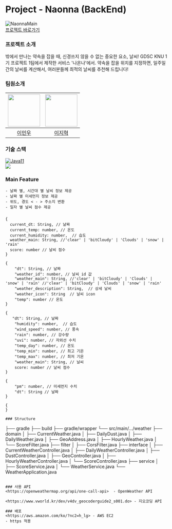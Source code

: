 # Project - Naonna (BackEnd)

![NaonnaMain](https://user-images.githubusercontent.com/77485914/170818120-0c9f8dae-4113-4ef2-8e10-0bf721acc7bd.png)  
<a href="https://naonna.netlify.app">프로젝트 바로가기</a>

### 프로젝트 소개

밖에서 만나는 약속을 잡을 때, 신경쓰지 않을 수 없는 중요한 요소, 날씨! GDSC KNU 1기 프로젝트 1팀에서 제작한 서비스 '나온나'에서. 약속을 잡을 위치를 지정하면, 일주일간의 날씨를 계산해서, 여러분들께 최적의 날씨를 추천해 드립니다!

### 팀원소개
<pr>

| [<img src="https://github.com/lmw7414.png" width="100px">](https://github.com/lmw7414) | [<img src="https://github.com/olzlgur.png" width="100px">](https://github.com/olzlgur) |
| :------------------------------------------------------------------------------------: | :------------------------------------------------------------------------------------: |
|                          [이민우](https://github.com/lmw7414)                          |                          [이지혁](https://github.com/olzlgur)                          |

### 기술 스택
    
[![Java11](https://img.shields.io/badge/java-11-blue)](https://img.shields.io/badge/java-11-blue)  
<img src="https://img.shields.io/badge/Spring-6DB33F?style=for-the-badge&logo=Spring&logoColor=white">

### Main Feature    
    - 날짜 별, 시간대 별 날씨 정보 제공
    - 날짜 별 미세먼지 정보 제공
    - 위도, 경도 < - > 주소지 변환
    - 일자 별 날씨 점수 제공
    
###
    

    
```
{
  current_dt: String, // 날짜
  current_temp: number, // 온도
  current_humidity: number,  // 습도
  weather_main: String, //'clear' | 'bitCloudy' | 'Clouds' | 'snow' | 'rain'
  score: number // 날씨 점수
}
```

```
{
    "dt": String, // 날짜 
    "weather_id": number, // 날씨 id 값
    "weather_main": String, //'clear' | 'bitCloudy' | 'Clouds' | 'snow' | 'rain' //'clear' | 'bitCloudy' | 'Clouds' | 'snow' | 'rain'
    "weather_description": String,  // 상세 날씨
    "weather_icon": String  // 날씨 icon
    "temp": number // 온도
}
```

```
{
   "dt": String, // 날짜
    "humidity": number,  // 습도
    "wind_speed": number, // 풍속
    "rain": number, // 강수량
    "uvi": number, // 자외선 수치
    "temp_day": number, // 온도
    "temp_min": number, // 최고 기온
    "temp_max": number, // 최저 기온
    "weather_main": String, // 날씨
    score: number // 날씨 점수
}
```    
 
```
{
    "pm": number, // 미세먼지 수치
    "dt": String // 날짜
}    
```
    
```
{
}
 
### Structure
```
├── gradle
├── build
├── gradle/wrapper
└── src/main/.../weather
    ├── domain
    │   ├── CurrentWeather.java
    │   ├── DailyDust.java
    │   ├── DailyWeather.java
    │   ├── GeoAddress.java
    │   ├── HourlyWeather.java
    │   └── ScoreFilter.java
    ├── filter
    │   ├── CorsFilter.java
    ├── interface
    │   ├── CurrentWeatherController.java
    │   ├── DailyWeatherController.java
    │   ├── DustController.java
    │   ├── GeoController.java
    │   ├── HourlyWeatherController.java
    │   └── ScoreController.java
    ├── service
    │   ├── ScoreService.java
    │   └── WeatherService.java
    └── WeatherApplication.java
```

### 사용 API
<https://openweathermap.org/api/one-call-api>  - OpenWeather API
    
<https://www.vworld.kr/dev/v4dv_geocoderguide2_s001.do> - 지오코딩 API
    
### 배포 
<https://aws.amazon.com/ko/?nc2=h_lg> - AWS EC2
- https 적용
